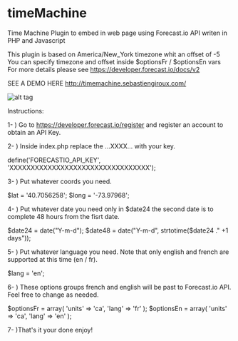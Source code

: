 timeMachine
===========

Time Machine Plugin to embed in web page using Forecast.io API writen in PHP and Javascript

This plugin is based on America/New_York timezone whit an offset of -5
You can specify timezone and offset inside $optionsFr / $optionsEn vars
For more details please see https://developer.forecast.io/docs/v2

SEE A DEMO HERE
http://timemachine.sebastiengiroux.com/

![alt tag](https://raw.github.com/Sebastien79/timeMachine/demo.jpg)

Instructions:

1- ) Go to https://developer.forecast.io/register and register an account to obtain an API Key.

2- ) Inside index.php replace the ...XXXX... with your key.

define('FORECASTIO_API_KEY', 'XXXXXXXXXXXXXXXXXXXXXXXXXXXXXXXXX');

3- ) Put whatever coords you need.

$lat = '40.7056258';
$long = '-73.97968';

4- ) Put whatever date you need only in $date24 the second date is to complete 48 hours from the fisrt date.

$date24 = date("Y-m-d");
$date48 = date("Y-m-d", strtotime($date24 ." +1 days"));

5- ) Put whatever language you need. Note that only english and french are supported at this time (en / fr).

$lang = 'en';

6- ) These options groups french and english will be past to Forecast.io API. Feel free to change as needed.

$optionsFr = array(
    'units' => 'ca',
    'lang' => 'fr'
);
$optionsEn = array(
    'units' => 'ca',
    'lang' => 'en'
);

7- )That's it your done enjoy!

